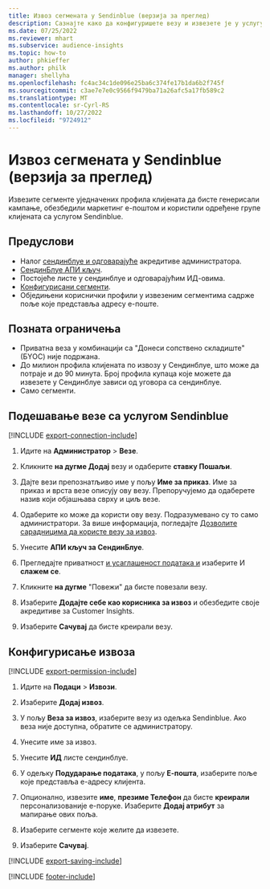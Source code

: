 ```yaml
---
title: Извоз сегмената у Sendinblue (верзија за преглед)
description: Сазнајте како да конфигуришете везу и извезете је у услугу Sendinblue.
ms.date: 07/25/2022
ms.reviewer: mhart
ms.subservice: audience-insights
ms.topic: how-to
author: phkieffer
ms.author: philk
manager: shellyha
ms.openlocfilehash: fc4ac34c1de096e25ba6c374fe17b1da6b2f745f
ms.sourcegitcommit: c3ae7e7e0c9566f9479ba71a26afc5a17fb589c2
ms.translationtype: MT
ms.contentlocale: sr-Cyrl-RS
ms.lasthandoff: 10/27/2022
ms.locfileid: "9724912"
---
```

# <a name="export-segments-to-sendinblue-preview"></a>Извоз сегмената у Sendinblue (верзија за преглед)

Извезите сегменте уједначених профила клијената да бисте генерисали кампање, обезбедили маркетинг е-поштом и користили одређене групе клијената са услугом Sendinblue.

## <a name="prerequisites"></a>Предуслови

- Налог [сендинблуе и одговарајуће](https://www.sendinblue.com/) акредитиве администратора.
- [СендинБлуе АПИ кључ](https://developers.sendinblue.com/docs/getting-started#:~:text=Get%20your%20API%20key&text=You%20can%20create%20one%20from,your%20settings%20This%20API%20key).
- Постојеће листе у сендинблуе и одговарајућим ИД-овима.
- [Конфигурисани сегменти](segments.md).
- Обједињени кориснички профили у извезеним сегментима садрже поље које представља адресу е-поште.

## <a name="known-limitations"></a>Позната ограничења

- Приватна веза у комбинацији са "Донеси сопствено складиште" (БYОС) није подржана.
- До милион профила клијената по извозу у Сендинблуе, што може да потраје и до 90 минута. Број профила купаца које можете да извезете у Сендинблуе зависи од уговора са сендинблуе.
- Само сегменти.

## <a name="set-up-connection-to-sendinblue"></a>Подешавање везе са услугом Sendinblue

[!INCLUDE [export-connection-include](includes/export-connection-admn.md)]

1. Идите на **Администратор** > **Везе**.

1. Кликните **на дугме Додај** везу и одаберите **ставку Пошаљи**.

1. Дајте вези препознатљиво име у пољу **Име за приказ**. Име за приказ и врста везе описују ову везу. Препоручујемо да одаберете назив који објашњава сврху и циљ везе.

1. Одаберите ко може да користи ову везу. Подразумевано су то само администратори. За више информација, погледајте [Дозволите сарадницима да користе везу за извоз](connections.md#allow-contributors-to-use-a-connection-for-exports).

1. Унесите **АПИ кључ за СендинБлуе**.

1. Прегледајте приватност [и усаглашеност података и](connections.md#data-privacy-and-compliance) изаберите И **слажем се**.

1. Кликните **на дугме** "Повежи" да бисте повезали везу.

1. Изаберите **Додајте себе као корисника за извоз** и обезбедите своје акредитиве за Customer Insights.

1. Изаберите **Сачувај** да бисте креирали везу.

## <a name="configure-an-export"></a>Конфигурисање извоза

[!INCLUDE [export-permission-include](includes/export-permission.md)]

1. Идите на **Подаци** > **Извози**.

1. Изаберите **Додај извоз**.

1. У пољу **Веза за извоз**, изаберите везу из одељка Sendinblue. Ако веза није доступна, обратите се администратору.

1. Унесите име за извоз.

1. Унесите **ИД** листе сендинблуе.

1. У одељку **Подударање података**, у пољу **Е-пошта**, изаберите поље које представља е-адресу клијента.

1. Опционално, извезите **име**, **презиме Телефон** да бисте **креирали** персонализованије е-поруке. Изаберите **Додај атрибут** за мапирање ових поља.

1. Изаберите сегменте које желите да извезете.

1. Изаберите **Сачувај**.

[!INCLUDE [export-saving-include](includes/export-saving.md)]

[!INCLUDE [footer-include](includes/footer-banner.md)]
